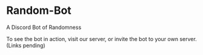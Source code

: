 # Random-Bot
A Discord Bot of Randomness

To see the bot in action, visit our server, or invite the bot to your own server. (Links pending)

